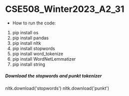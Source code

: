 # CSE508_Winter2023_A2_31
- How to run the code:
1. pip install os
2. pip install pandas
3. pip install nltk
4. pip install stopwords
5. pip install word_tokenize
6. pip install WordNetLemmatizer
7. pip install string

##### Download the stopwords and punkt tokenizer
nltk.download('stopwords')
nltk.download('punkt')

